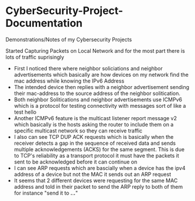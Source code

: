 # CyberSecurity-Project-Documentation
Demonstrations/Notes of my Cybersecurity Projects


Started Capturing Packets on Local Network and for the most part there is lots of traffic suprisingly 
* First I noticed there where neighbor soliciations and neighbor advertisements which basically are how devices on my network find the mac address while knowing the IPv6 Address
* The intended device then replies with a neighbor advertisement sending their mac-address to the source address of the neighbor solitication.
* Both neighbor Solitications and neighbor advertisements use ICMPv6 which is a protocol for testing connectivity with messages sort of like a test hello
* Another ICMPv6 feature is the multicast listener report message v2 which basically is the hosts asking the router to include them on a specific multicast network so they can receive traffic
* I also can see TCP DUP ACK requests which is basically when the receiver detects a gap in the sequence of received data and sends multiple acknowledgements (ACKS) for the same segment. This is due to TCP's reliability as a transport protocol it must have the packets it sent to be acknowledged before it can continue on
* I can see ARP requests which are bascially when a device has the ipv4 address of a device but not the MAC it sends out an ARP request
* It seems that 2 different devices were requesting for the same MAC address and told in their packet to send the ARP reply to both of them for instance "send it to ___.___.___.___"
  
